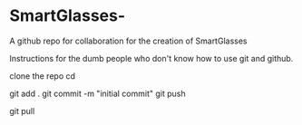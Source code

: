 # SmartGlasses-
A github repo for collaboration for the creation of SmartGlasses


Instructions for the dumb people who don't know how to use git and github.


clone the repo
cd 

git add .
git commit -m "initial commit"
git push

git pull